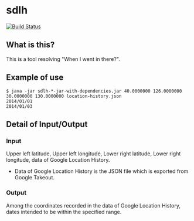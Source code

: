 # sdlh

[![Build Status](https://travis-ci.org/hogehiga/sdlh.svg?branch=master)](https://travis-ci.org/hogehiga/sdlh)

## What is this?
This is a tool resolving "When I went in there?".

## Example of use
```
$ java -jar sdlh-*-jar-with-dependencies.jar 40.0000000 126.0000000 30.0000000 130.0000000 location-history.json
2014/01/01
2014/01/03
```

## Detail of Input/Output
### Input
Upper left latitude, Upper left longitude, Lower right latitude, Lower right longitude, data of Google Location History.

- Data of Google Location History is the JSON file which is exported from Google Takeout.

### Output
Among the coordinates recorded in the data of Google Location History, dates intended to be within the specified range.
